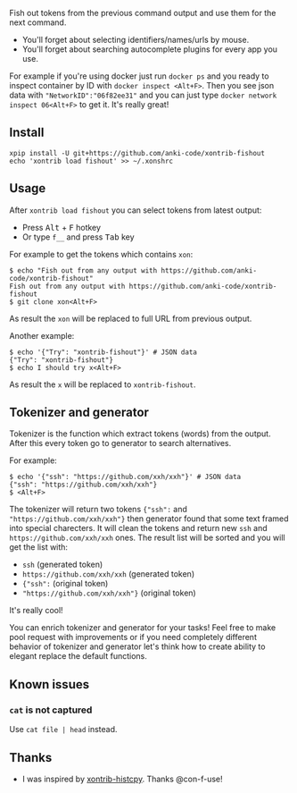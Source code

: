 Fish out tokens from the previous command output and use them for the next command.

* You'll forget about selecting identifiers/names/urls by mouse.
* You'll forget about searching autocomplete plugins for every app you use. 

For example if you're using docker 
just run `docker ps` and you ready to inspect container by ID with `docker inspect <Alt+F>`. Then you see json data with
`"NetworkID":"06f82ee31"` and you can just type `docker network inspect 06<Alt+F>` to get it. It's really great! 

## Install
```shell script
xpip install -U git+https://github.com/anki-code/xontrib-fishout
echo 'xontrib load fishout' >> ~/.xonshrc
```

## Usage
After `xontrib load fishout` you can select tokens from latest output:
* Press <kbd>Alt</kbd> + <kbd>F</kbd> hotkey
* Or type `f__` and press <kbd>Tab</kbd> key  

For example to get the tokens which contains `xon`: 
```shell script
$ echo "Fish out from any output with https://github.com/anki-code/xontrib-fishout"
Fish out from any output with https://github.com/anki-code/xontrib-fishout
$ git clone xon<Alt+F>
```
As result the `xon` will be replaced to full URL from previous output. 

Another example:
```shell script
$ echo '{"Try": "xontrib-fishout"}' # JSON data
{"Try": "xontrib-fishout"}
$ echo I should try x<Alt+F>
```
As result the `x` will be replaced to `xontrib-fishout`.  

## Tokenizer and generator
Tokenizer is the function which extract tokens (words) from the output. After this every token go to generator to search alternatives.

For example:
```shell script
$ echo '{"ssh": "https://github.com/xxh/xxh"}' # JSON data
{"ssh": "https://github.com/xxh/xxh"}
$ <Alt+F>
```
The tokenizer will return two tokens `{"ssh":` and `"https://github.com/xxh/xxh"}` then generator found that some text framed 
into special charecters. It will clean the tokens and return new `ssh` and `https://github.com/xxh/xxh` ones. The result list will be sorted 
and you will get the list with:
* `ssh` (generated token)
* `https://github.com/xxh/xxh` (generated token)
* `{"ssh":` (original token)
* `"https://github.com/xxh/xxh"}` (original token)

It's really cool! 

You can enrich tokenizer and generator for your tasks! Feel free to make pool request with improvements or if you need 
completely different behavior of tokenizer and generator let's think how to create ability to elegant replace the default functions.  

## Known issues
### `cat` is not captured
Use `cat file | head` instead.

## Thanks
* I was inspired by [xontrib-histcpy](https://github.com/con-f-use/xontrib-histcpy). Thanks @con-f-use!
